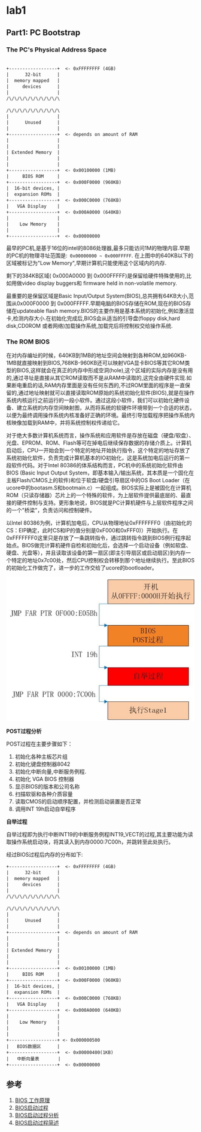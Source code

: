 # lab1

## Part1: PC Bootstrap
### The PC's Physical Address Space

```

+------------------+  <- 0xFFFFFFFF (4GB)
|      32-bit      |
|  memory mapped   |
|     devices      |
|                  |
/\/\/\/\/\/\/\/\/\/\

/\/\/\/\/\/\/\/\/\/\
|                  |
|      Unused      |
|                  |
+------------------+  <- depends on amount of RAM
|                  |
|                  |
| Extended Memory  |
|                  |
|                  |
+------------------+  <- 0x00100000 (1MB)
|     BIOS ROM     |
+------------------+  <- 0x000F0000 (960KB)
|  16-bit devices, |
|  expansion ROMs  |
+------------------+  <- 0x000C0000 (768KB)
|   VGA Display    |
+------------------+  <- 0x000A0000 (640KB)
|                  |
|    Low Memory    |
|                  |
+------------------+  <- 0x00000000
```

最早的PC机,是基于16位的intel的8086处理器,最多只能访问1M的物理内容.早期的PC机的物理寻址范围是:` 0x00000000 ~ 0x000FFFFF`. 在上图中的640KB以下的区域被标记为"Low Memory",早期计算机只能使用这个区域内的内存.

剩下的384KB区域( 0x000A0000 到 0x000FFFFF)是保留给硬件特殊使用的,比如用做video display  buggers和 firmware held in non-volatile memory.

最重要的是保留区域是Basic Input/Output System(BIOS),总共拥有64KB大小,范围从0x000F0000 到 0x000FFFFF.早期电脑的BIOS存储在ROM,现在的BIOS存储在updateable flash memory.BIOS的主要作用是基本系统的初始化,例如激活显卡,检测内存大小.在初始化完成后,BIOS会从适当的引导盘(floppy disk,hard disk,CD0ROM 或者网络)加载操作系统,加载完后将控制权交给操作系统.


### The ROM BIOS


在对内存编址的时候，640KB到1MB的地址空间会映射到各种ROM,如960KB-1MB就直接映射到BIOS,768KB-960KB还可以映射VGA显卡BIOS等其它ROM类型的BIOS,这样就会在真正的内存中形成空洞(hole),这个区域的实际内存是没有用的,通过寻址是直接从其它ROM读取而不是从RAM中读取的,这完全由硬件实现.如果断电重启的话,RAM内存里面是没有任何东西的,不过ROM里面的程序是一直保留的,通过地址映射就可以直接读取ROM原始的系统初始化软件(BIOS),就是在操作系统内核运行之前运行的一段小软件。通过这段小软件，我们可以初始化硬件设备、建立系统的内存空间映射图，从而将系统的软硬件环境带到一个合适的状态，以便为最终调用操作系统内核准备好正确的环境。最终引导加载程序把操作系统内核映像加载到RAM中，并将系统控制权传递给它。

对于绝大多数计算机系统而言，操作系统和应用软件是存放在磁盘（硬盘/软盘）、光盘、EPROM、ROM、Flash等可在掉电后继续保存数据的存储介质上。计算机启动后，CPU一开始会到一个特定的地址开始执行指令，这个特定的地址存放了系统初始化软件，负责完成计算机基本的IO初始化，这是系统加电后运行的第一段软件代码。对于Intel 80386的体系结构而言，PC机中的系统初始化软件由BIOS (Basic Input Output System，即基本输入/输出系统，其本质是一个固化在主板Flash/CMOS上的软件)和位于软盘/硬盘引导扇区中的OS Boot Loader（在ucore中的bootasm.S和bootmain.c）一起组成。BIOS实际上是被固化在计算机ROM（只读存储器）芯片上的一个特殊的软件，为上层软件提供最底层的、最直接的硬件控制与支持。更形象地说，BIOS就是PC计算机硬件与上层软件程序之间的一个"桥梁"，负责访问和控制硬件。


以Intel 80386为例，计算机加电后，CPU从物理地址0xFFFFFFF0（由初始化的CS：EIP确定，此时CS和IP的值分别是0xF000和0xFFF0)）开始执行。在0xFFFFFFF0这里只是存放了一条跳转指令，通过跳转指令跳到BIOS例行程序起始点。BIOS做完计算机硬件自检和初始化后，会选择一个启动设备（例如软盘、硬盘、光盘等），并且读取该设备的第一扇区(即主引导扇区或启动扇区)到内存一个特定的地址0x7c00处，然后CPU控制权会转移到那个地址继续执行。至此BIOS的初始化工作做完了，进一步的工作交给了ucore的bootloader。

![](media/14784172513478/14784221825861.jpg)


**POST过程分析**

POST过程在主要步骤如下：

1. 初始化各种主板芯片组
2. 初始化键盘控制器8042
3. 初始化中断向量,中断服务例程.
4. 初始化 VGA BIOS 控制器
5. 显示BIOS的版本和公司名称
6. 扫描软驱和各种介质容量
7. 读取CMOS的启动顺序配置，并检测启动装置是否正常
8. 调用INT 19h启动自举程序

**自举过程**

自举过程即为执行中断INT19的中断服务例程INT19_VECT的过程,其主要功能为读取操作系统启动块，将其读入到内存0000:7C00h，并跳转至此处执行。

经过BIOS过程后内存的分布如下:

```
+------------------+  <- 0xFFFFFFFF (4GB)
|      32-bit      |
|  memory mapped   |
|     devices      |
|                  |
/\/\/\/\/\/\/\/\/\/\

/\/\/\/\/\/\/\/\/\/\
|                  |
|      Unused      |
|                  |
+------------------+  <- depends on amount of RAM
|                  |
|                  |
| Extended Memory  |
|                  |
|                  |
+------------------+  <- 0x00100000 (1MB)
|     BIOS ROM     |
+------------------+  <- 0x000F0000 (960KB)
|  16-bit devices, |
|  expansion ROMs  |
+------------------+  <- 0x000C0000 (768KB)
|   VGA Display    |
+------------------+  <- 0x000A0000 (640KB)
|                  |
|    Low Memory    |
|                  |
|                  |  
+------------------+ <- 0x000000500
|   BIOS数据区      |  
+------------------+  <- 0x00000400(1KB)
|   中断向量表       |
+------------------+  <- 0x00000000
```



## 参考
1. [BIOS 工作原理](http://www.cnblogs.com/oo_o/p/BIOS.html)
2. [BIOS启动过程](https://objectkuan.gitbooks.io/ucore-docs/content/lab1/lab1_3_1_bios_booting.html)
3. [BIOS启动过程分析](http://blog.csdn.net/alais/article/details/5129005)
4. [BIOS启动过程简述](http://www.imsiren.com/archives/909)

